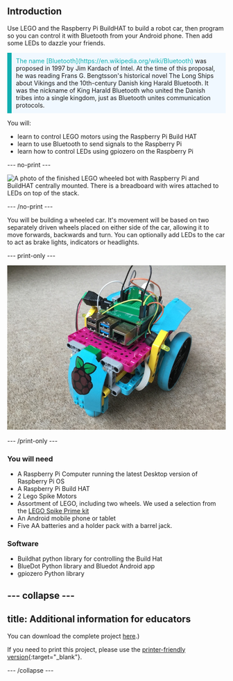 ## Introduction

Use LEGO and the Raspberry Pi BuildHAT to build a robot car, then program so you can control it with Bluetooth from your Android phone. Then add some LEDs to dazzle your friends.

<p style="border-left: solid; border-width:10px; border-color: #0faeb0; background-color: aliceblue; padding: 10px;">
<span style="color: #0faeb0">The name [Bluetooth](https://en.wikipedia.org/wiki/Bluetooth)</span> was proposed in 1997 by Jim Kardach of Intel. At the time of this proposal, he was reading Frans G. Bengtsson's historical novel The Long Ships about Vikings and the 10th-century Danish king Harald Bluetooth. It was the nickname of King Harald Bluetooth who united the Danish tribes into a single kingdom, just as Bluetooth unites communication protocols.
</p>

You will:
+ learn to control LEGO motors using the Raspberry Pi Build HAT
+ learn to use Bluetooth to send signals to the Raspberry Pi
+ learn how to control LEDs using gpiozero on the Raspberry Pi

--- no-print ---

![A photo of the finished LEGO wheeled bot with Raspberry Pi and BuildHAT centrally mounted. There is a breadboard with wires attached to LEDs on top of the stack. ](images/lego-bot.gif)

--- /no-print ---

You will be building a wheeled car. It's movement will be based on two separately driven wheels placed on either side of the car, allowing it to move forwards, backwards and turn. You can optionally add LEDs to the car to act as brake lights, indicators or headlights.

--- print-only ---

![Complete project](images/buggy.JPG)

--- /print-only ---

### You will need

+ A Raspberry Pi Computer running the latest Desktop version of Raspberry Pi OS
+ A Raspberry Pi Build HAT
+ 2 Lego Spike Motors
+ Assortment of LEGO, including two wheels.  We used a selection from the [LEGO Spike Prime kit](https://education.lego.com/en-gb/product/spike-prime)
+ An Android mobile phone or tablet
+ Five AA batteries and a holder pack with a barrel jack. 

### Software

+ Buildhat python library for controlling the Build Hat
+ BlueDot Python library and Bluedot Android app
+ gpiozero Python library


--- collapse ---
---
title: Additional information for educators
---

You can download the complete project [here](https://rpf.io/p/en/bt-robot-car-go).)

If you need to print this project, please use the [printer-friendly version](https://projects.raspberrypi.org/en/projects/bt-robot-car/print){:target="_blank"}.

--- /collapse ---

